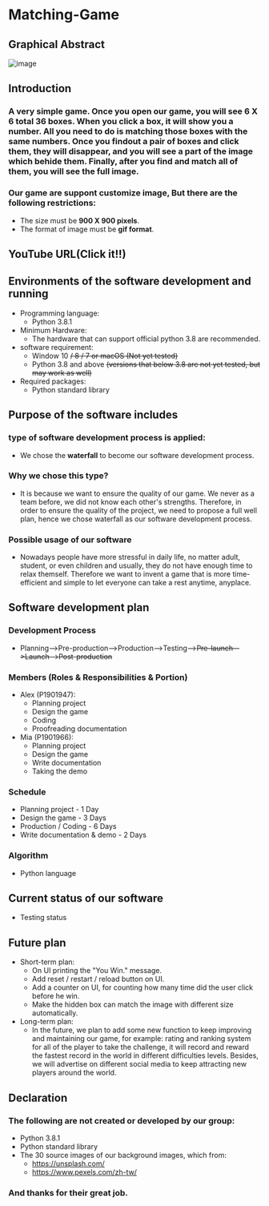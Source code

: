 # Matching-Game

## Graphical Abstract
 ![image](https://user-images.githubusercontent.com/78846512/113375823-dd32a180-93a2-11eb-8cae-3ac63b34dae0.png)


## Introduction

### A very simple game. Once you open our game, you will see 6 X 6 total 36 boxes. When you click a box, it will show you a number. All you need to do is matching those boxes with the same numbers. Once you findout a pair of boxes and click them, they will disappear, and you will see a part of the image which behide them. Finally, after you find and match all of them, you will see the full image.
### Our game are suppont customize image, But there are the following restrictions:
- The size must be **900 X 900 pixels**.
- The format of image must be **gif format**.


## YouTube URL(Click it!!)



## Environments of the software development and running 

- Programming language: 
  - Python 3.8.1
- Minimum Hardware:
  - The hardware that can support official python 3.8 are recommended.
- software  requirement:
  - Window 10 ~~/ 8 / 7 or macOS (Not yet tested)~~
  - Python 3.8 and above ~~(versions that below 3.8 are not yet tested, but may work as well)~~
- Required packages: 
  - Python standard library


## Purpose of the software includes

### type of software development process is applied:
- We chose the **waterfall** to become our software development process.
### Why we chose this type?
- It is because we want to ensure the quality of our game. We never as a team before, we did not know each other's strengths. Therefore, in order to ensure the quality of the project, we need to propose a full well plan, hence we chose waterfall as our software development process.
### Possible usage of our software
- Nowadays people have more stressful in daily life, no matter adult, student, or even children and usually, they do not have enough time to relax themself. Therefore we want to invent a game that is more time-efficient and simple to let everyone can take a rest anytime, anyplace. 


## Software development plan

### Development Process
- Planning-->Pre-production-->Production-->Testing-->~~Pre-launch-->Launch-->Post-production~~
### Members (Roles & Responsibilities & Portion)
- Alex (P1901947):
  - Planning project
  - Design the game
  - Coding
  - Proofreading documentation
- Mia (P1901966):
  - Planning project
  - Design the game
  - Write documentation
  - Taking the demo
### Schedule
- Planning project - 1 Day
- Design the game - 3 Days
- Production / Coding - 6 Days
- Write documentation & demo - 2 Days

### Algorithm
- Python language


## Current status of our software
- Testing status


## Future plan
- Short-term plan: 
  - On UI printing the "You Win." message.
  - Add reset / restart / reload button on UI.
  - Add a counter on UI, for counting how many time did the user click before he win.
  - Make the hidden box can match the image with different size automatically.
- Long-term plan: 
  - In the future, we plan to add some new function to keep improving and maintaining our game, for example: rating and ranking system for all of the player to take the challenge, it will record and reward the fastest record in the world in different difficulties levels. Besides, we will advertise on different social media to keep attracting new players around the world. 


## Declaration

### The following are not created or developed by our group: 
- Python 3.8.1
- Python standard library
- The 30 source images of our background images, which from:
  - https://unsplash.com/
  - https://www.pexels.com/zh-tw/
### And thanks for their great job.
